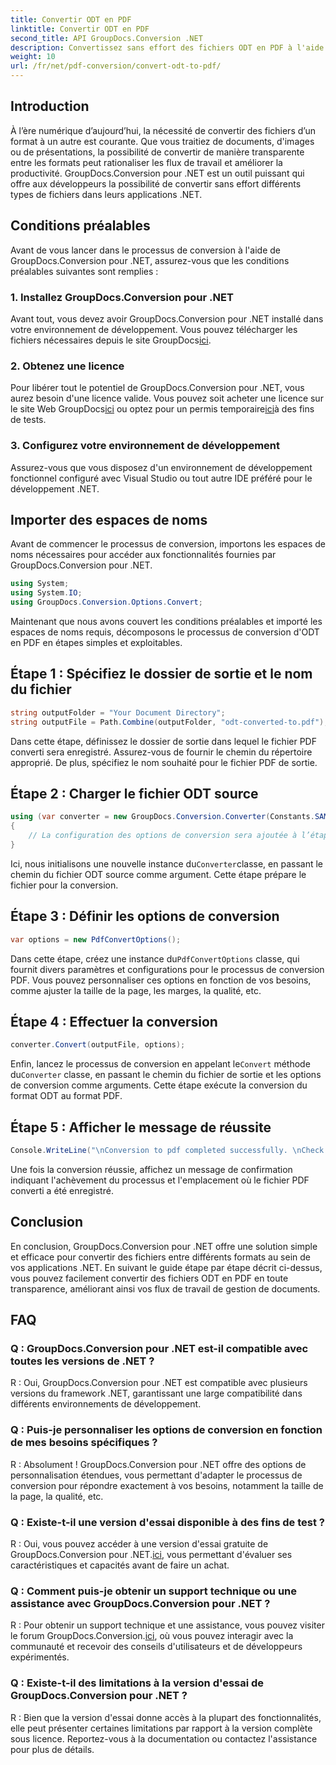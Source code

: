 ```yaml
---
title: Convertir ODT en PDF
linktitle: Convertir ODT en PDF
second_title: API GroupDocs.Conversion .NET
description: Convertissez sans effort des fichiers ODT en PDF à l'aide de GroupDocs.Conversion pour .NET. Rationalisez facilement vos flux de travail de gestion de documents.
weight: 10
url: /fr/net/pdf-conversion/convert-odt-to-pdf/
---
```

## Introduction
À l’ère numérique d’aujourd’hui, la nécessité de convertir des fichiers d’un format à un autre est courante. Que vous traitiez de documents, d'images ou de présentations, la possibilité de convertir de manière transparente entre les formats peut rationaliser les flux de travail et améliorer la productivité. GroupDocs.Conversion pour .NET est un outil puissant qui offre aux développeurs la possibilité de convertir sans effort différents types de fichiers dans leurs applications .NET.
## Conditions préalables
Avant de vous lancer dans le processus de conversion à l'aide de GroupDocs.Conversion pour .NET, assurez-vous que les conditions préalables suivantes sont remplies :
### 1. Installez GroupDocs.Conversion pour .NET
Avant tout, vous devez avoir GroupDocs.Conversion pour .NET installé dans votre environnement de développement. Vous pouvez télécharger les fichiers nécessaires depuis le site GroupDocs[ici](https://releases.groupdocs.com/conversion/net/).
### 2. Obtenez une licence
 Pour libérer tout le potentiel de GroupDocs.Conversion pour .NET, vous aurez besoin d'une licence valide. Vous pouvez soit acheter une licence sur le site Web GroupDocs[ici](https://purchase.groupdocs.com/buy) ou optez pour un permis temporaire[ici](https://purchase.groupdocs.com/temporary-license/)à des fins de tests.
### 3. Configurez votre environnement de développement
Assurez-vous que vous disposez d'un environnement de développement fonctionnel configuré avec Visual Studio ou tout autre IDE préféré pour le développement .NET.

## Importer des espaces de noms
Avant de commencer le processus de conversion, importons les espaces de noms nécessaires pour accéder aux fonctionnalités fournies par GroupDocs.Conversion pour .NET.
```csharp
using System;
using System.IO;
using GroupDocs.Conversion.Options.Convert;
```

Maintenant que nous avons couvert les conditions préalables et importé les espaces de noms requis, décomposons le processus de conversion d'ODT en PDF en étapes simples et exploitables.
## Étape 1 : Spécifiez le dossier de sortie et le nom du fichier
```csharp
string outputFolder = "Your Document Directory";
string outputFile = Path.Combine(outputFolder, "odt-converted-to.pdf");
```
Dans cette étape, définissez le dossier de sortie dans lequel le fichier PDF converti sera enregistré. Assurez-vous de fournir le chemin du répertoire approprié. De plus, spécifiez le nom souhaité pour le fichier PDF de sortie.
## Étape 2 : Charger le fichier ODT source
```csharp
using (var converter = new GroupDocs.Conversion.Converter(Constants.SAMPLE_ODT))
{
    // La configuration des options de conversion sera ajoutée à l’étape suivante.
}
```
 Ici, nous initialisons une nouvelle instance du`Converter`classe, en passant le chemin du fichier ODT source comme argument. Cette étape prépare le fichier pour la conversion.
## Étape 3 : Définir les options de conversion
```csharp
var options = new PdfConvertOptions();
```
 Dans cette étape, créez une instance du`PdfConvertOptions` classe, qui fournit divers paramètres et configurations pour le processus de conversion PDF. Vous pouvez personnaliser ces options en fonction de vos besoins, comme ajuster la taille de la page, les marges, la qualité, etc.
## Étape 4 : Effectuer la conversion
```csharp
converter.Convert(outputFile, options);
```
 Enfin, lancez le processus de conversion en appelant le`Convert` méthode du`Converter` classe, en passant le chemin du fichier de sortie et les options de conversion comme arguments. Cette étape exécute la conversion du format ODT au format PDF.
## Étape 5 : Afficher le message de réussite
```csharp
Console.WriteLine("\nConversion to pdf completed successfully. \nCheck output in {0}", outputFolder);
```
Une fois la conversion réussie, affichez un message de confirmation indiquant l'achèvement du processus et l'emplacement où le fichier PDF converti a été enregistré.

## Conclusion
En conclusion, GroupDocs.Conversion pour .NET offre une solution simple et efficace pour convertir des fichiers entre différents formats au sein de vos applications .NET. En suivant le guide étape par étape décrit ci-dessus, vous pouvez facilement convertir des fichiers ODT en PDF en toute transparence, améliorant ainsi vos flux de travail de gestion de documents.
## FAQ
### Q : GroupDocs.Conversion pour .NET est-il compatible avec toutes les versions de .NET ?
R : Oui, GroupDocs.Conversion pour .NET est compatible avec plusieurs versions du framework .NET, garantissant une large compatibilité dans différents environnements de développement.
### Q : Puis-je personnaliser les options de conversion en fonction de mes besoins spécifiques ?
R : Absolument ! GroupDocs.Conversion pour .NET offre des options de personnalisation étendues, vous permettant d'adapter le processus de conversion pour répondre exactement à vos besoins, notamment la taille de la page, la qualité, etc.
### Q : Existe-t-il une version d'essai disponible à des fins de test ?
 R : Oui, vous pouvez accéder à une version d'essai gratuite de GroupDocs.Conversion pour .NET.[ici](https://releases.groupdocs.com/), vous permettant d'évaluer ses caractéristiques et capacités avant de faire un achat.
### Q : Comment puis-je obtenir un support technique ou une assistance avec GroupDocs.Conversion pour .NET ?
 R : Pour obtenir un support technique et une assistance, vous pouvez visiter le forum GroupDocs.Conversion.[ici](https://forum.groupdocs.com/c/conversion/11), où vous pouvez interagir avec la communauté et recevoir des conseils d'utilisateurs et de développeurs expérimentés.
### Q : Existe-t-il des limitations à la version d'essai de GroupDocs.Conversion pour .NET ?
R : Bien que la version d'essai donne accès à la plupart des fonctionnalités, elle peut présenter certaines limitations par rapport à la version complète sous licence. Reportez-vous à la documentation ou contactez l'assistance pour plus de détails.